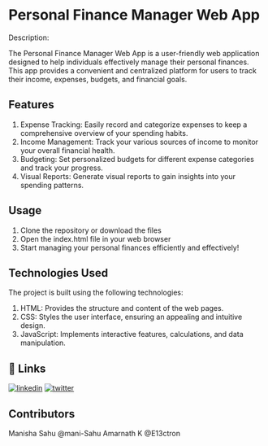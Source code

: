 
#  Personal Finance Manager Web App

Description:

The Personal Finance Manager Web App is a user-friendly web application designed to help individuals effectively manage their personal finances. This app provides a convenient and centralized platform for users to track their income, expenses, budgets, and financial goals.

## Features

1. Expense Tracking: Easily record and categorize expenses to keep a comprehensive overview of your spending habits.
2. Income Management: Track your various sources of income to monitor your overall financial health.
3. Budgeting: Set personalized budgets for different expense categories and track your progress.
4. Visual Reports: Generate visual reports to gain insights into your spending patterns.

## Usage

1. Clone the repository or download the files
2. Open the index.html file in your web browser
3. Start managing your personal finances efficiently and effectively!
## Technologies Used

The project is built using the following technologies:

1. HTML: Provides the structure and content of the web pages.
2. CSS: Styles the user interface, ensuring an appealing and intuitive design.
3. JavaScript: Implements interactive features, calculations, and data manipulation.

## 🔗 Links

[![linkedin](https://img.shields.io/badge/linkedin-0A66C2?style=for-the-badge&logo=linkedin&logoColor=white)](https://www.linkedin.com/in/himanshu-gupta-4a5942201/)
[![twitter](https://img.shields.io/badge/twitter-1DA1F2?style=for-the-badge&logo=twitter&logoColor=white)](https://twitter.com/himanshu4030)


## Contributors
Manisha Sahu @mani-Sahu
Amarnath K @E13ctron
